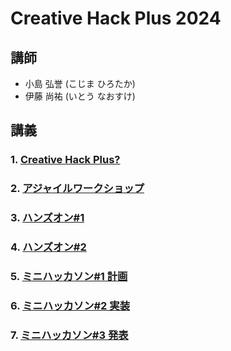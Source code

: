 # Creative Hack Plus 2024

## 講師

- 小島 弘誉 (こじま ひろたか)
- 伊藤 尚祐 (いとう なおすけ)

## 講義

### 1. [Creative Hack Plus?](./1_introduction/readme.md)

### 2. [アジャイルワークショップ](./2_workshop/readme.md)

### 3. [ハンズオン#1](./3_handson1/readme.md)

### 4. [ハンズオン#2](./4_handson2/readme.md)

### 5. [ミニハッカソン#1 計画](5_hackathon1/readme.md)

### 6. [ミニハッカソン#2 実装](6_hackathon2/readme.md)

### 7. [ミニハッカソン#3 発表](7_hackathon3/readme.md)
